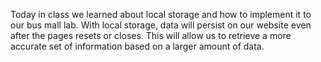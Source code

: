 Today in class we learned about local storage and how to implement it to our bus mall lab.
With local storage, data will persist on our website even after the pages resets or closes. This will allow us to retrieve a more accurate set of information based on a larger amount of data.
